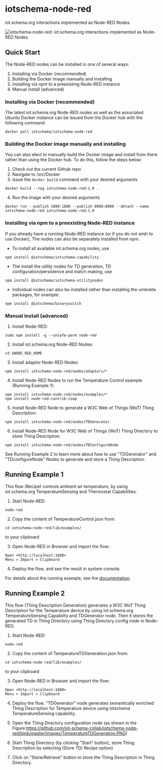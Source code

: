# iotschema-node-red
iot.schema.org interactions implemented as Node-RED Nodes.

![iotschema-node-red: iot.schema.org interactions implemented as Node-RED Nodes.](https://github.com/iot-schema-collab/iotschema-node-red/blob/master/images/Temperature%20Control%20Recipe.PNG)

## Quick Start

The Node-RED nodes can be installed in one of several ways:
1. Installing via Docker (recommended)
2. Building the Docker image manually and installing
3. Installing via npm to a preexisting Node-RED instance
4. Manual install (advanced)

### Installing via Docker (recommended)
The latest iot.schema.org Node-RED nodes as well as the associated Ubuntu Docker instance can be issued from the Docker hub with the following command:
```
docker pull iotschema/iotschema-node-red
```

### Building the Docker image manually and installing
You can also elect to manually build the Docker image and install from there rather than using the Docker hub. To do this, follow the steps below: 

1. Check out the current Github repo
2. Navigate to <repo-root>/src/Docker
3. Issue the `docker build` command with your desired arguments
```
docker build --tag iotschema-node-red:1.0 .
```

4. Run the image with your desired arguments
```
docker run --publish 1880:1880 --publish 8080:8080 --detach --name iotschema-node-red iotschema-node-red:1.0
```

### Installing via npm to a preexisting Node-RED instance

If you already have a running Node-RED instance (or if you do not wish to use Docker), The nodes can also be separately installed from npm.
- To install all available iot.schema.org nodes, use
```
npm install @iotschema/iotschema-capability
```

- The install the utility nodes for TD generation, TD configuration/persistence and match making, use 
```
npm install @iotschema/iotschema-utilitynodes
```

- Individual nodes can also be installed rather than installing the umbrella packages, for example:
```
npm install @iotschema/binaryswitch
```

### Manual install (advanced)
1. Install Node-RED:
```
sudo npm install -g --unsafe-perm node-red
```

2. Install iot.schema.org Node-RED Nodes:
```
cd $NODE_RED_HOME
```

3. Install adaptor Node-RED Nodes:
```
npm install iotschema-node-red/nodes/adaptors/*
```

4. Install Node-RED Nodes to run the Temperature Control example (Running Example 1):
```
npm install iotschema-node-red/nodes/examples/*
npm install node-red-contrib-coap
```

5. Install Node-RED Node to generate a W3C Web of Things (WoT) Thing Description:
```
npm install iotschema-node-red/nodes/TDGenerator
```

6. Install Node-RED Node for W3C Web of Things (WoT) Thing Directory to store Thing Description:
```
npm install iotschema-node-red/nodes/TDConfigureNode
```
See Running Example 2 to learn more about how to use "TDGenerator" and "TDconfigureNode" Nodes to generate and store a Thing Description.

## Running Example 1

This flow (Recipe) controls ambient air temperature, by using iot.schema.org TemperatureSensing and Thermostat Capabilities.

1. Start Node-RED:
```
node-red
```

2. Copy the content of TemperatureControl.json from:
```
cd iotschema-node-red/lib/examples/
```
to your clipboard

3. Open Node-RED in Browser and import the flow: 
```
Open <http://localhost:1880>
Menu > Import > Clipboard
```

4. Deploy the flow, and see the result in system console.

For details about the running example, see the [documentation](https://github.com/iot-schema-collab/iotschema-node-red/blob/master/example-doc.md).

## Running Example 2

This flow (Thing Description Generation) generates a W3C WoT Thing Description for the Temperature device by using iot.schema.org TemperatureSensing Capability and TDGenerator node.  Then it stores the generated TD in Thing Directory using Thing Directory config node in Node-RED.

1. Start Node-RED:
```
node-red
```

2. Copy the content of TemperatureTDGeneration.json from:
```
cd iotschema-node-red/lib/examples/
```
to your clipboard

3. Open Node-RED in Browser and import the flow: 
```
Open <http://localhost:1880>
Menu > Import > Clipboard
```

4. Deploy the flow. "TDGenerator" node generates semantically enriched Thing Description for Temperature device using iotschema TemperatureSensing capability. 

5. Open the Thing Directory configuration node (as shown in the Figure:https://github.com/iot-schema-collab/iotschema-node-red/blob/master/images/TemperatureTDGeneration.PNG)

6. Start Thing Directory (by clicking "Start" button), store Thing Description by selecting (Store TD/ Recipe option)

7. Click on "Store/Retrieve" button to store the Thing Description in Thing Directory.
  
